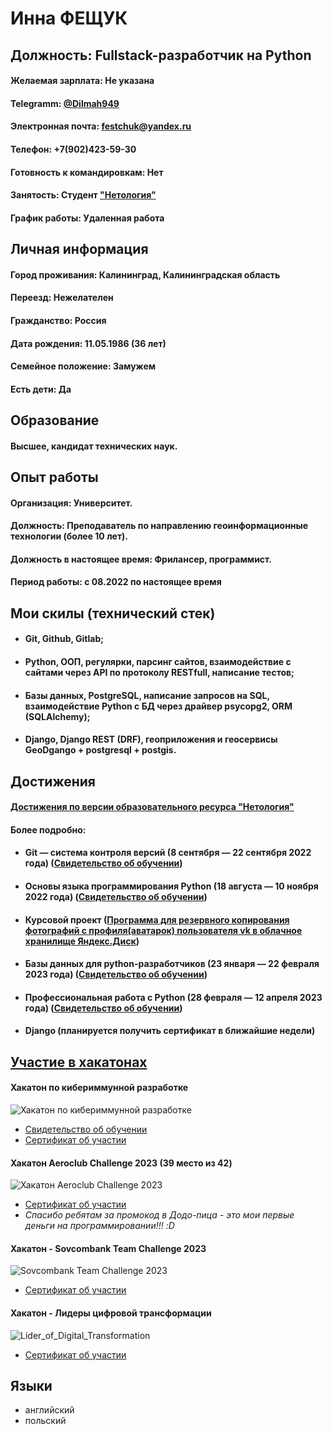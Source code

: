 # Инна ФЕЩУК
## Должность: Fullstack-разработчик на Python
#### Желаемая зарплата: Не указана
#### Telegramm: [@Dilmah949](https://t.me/Dilmah949)
#### Электронная почта: festchuk@yandex.ru
#### Телефон: +7(902)423-59-30
#### Готовность к командировкам: Нет
#### Занятость: Студент ["Нетология"](https://netolo.gy/uIx)
#### График работы: Удаленная работа
## Личная информация
#### Город проживания: Калининград, Калининградская область
#### Переезд: Нежелателен
#### Гражданство: Россия
#### Дата рождения: 11.05.1986 (36 лет)
#### Семейное положение: Замужем
#### Есть дети: Да
## Образование
#### Высшее, кандидат технических наук.
## Опыт работы 
#### Организация: Университет. 
#### Должность: Преподаватель по направлению геоинформационные технологии (более 10 лет). 
#### Должность в настоящее время:  Фрилансер, программист.
#### Период работы: c 08.2022 по настоящее время

## Мои скилы (технический стек)
- #### Git, Github, Gitlab;
- #### Python, ООП, регулярки, парсинг сайтов, взаимодействие с сайтами через API по протоколу RESTfull, написание тестов;
- #### Базы данных, PostgreSQL, написание запросов на SQL, взаимодействие Python с БД через драйвер psycopg2, ORM (SQLAlchemy); 
- #### Django, Django REST (DRF), геоприложения и геосервисы GeoDgango + postgresql + postgis.

## Достижения
####  [Достижения по версии образовательного ресурса "Нетология"](https://netology.ru/shared/achievements/61b1cc11-293b-4d5e-90fc-6cee1c44ea7e)
#### Более подробно:
- #### Git — система контроля версий (8 сентября — 22 сентября 2022 года) ([Свидетельство об обучении](https://netology.ru/sharing/a0d8256e9f3b1184de8c208d56db6063?utm_source=social&utm_campaign=achievements))
- #### Основы языка программирования Python (18 августа — 10 ноября 2022 года) ([Свидетельство об обучении](https://netology.ru/sharing/68e445b810a54c0c98eedb81151ff57f?utm_source=social&utm_campaign=achievements))
- #### Курсовой проект ([Программа для резервного копирования фотографий с профиля(аватарок) пользователя vk в облачное хранилище Яндекс.Диск](https://github.com/Inna949Festchuk/Project))
- #### Базы данных для python-разработчиков (23 января — 22 февраля 2023 года) ([Свидетельство об обучении](https://netology.ru/backend/api/user/programs/35121/pdf_certificate))
- #### Профессиональная работа с Python (28 февраля — 12 апреля 2023 года) ([Свидетельство об обучении](https://netology.ru/sharing/af21cc339137e340f0a2275b4bd43fa5?utm_source=social&utm_campaign=achievements))
- #### Django (планируется получить сертификат в ближайшие недели)

## [Участие в хакатонах](https://github.com/Inna949Festchuk/Hackathons)
#### **Хакатон по кибериммунной разработке**
![Хакатон по кибериммунной разработке](https://contestfiles.storage.yandexcloud.net/companies/86a6a31f4467a95b9020dad414fbf7e0/contests/851/F9GqscQ8_1679312078.webp)
- [Свидетельство об обучении](https://drive.google.com/file/d/1eNYjA694R3zXCdBELCcg4HJRoOD2__Po/view?usp=share_link)
- [Сертификат об участии](https://codenrock.com/users/27225/certificates/75)

#### **Хакатон Aeroclub Challenge 2023 (39 место из 42)**
![Хакатон Aeroclub Challenge 2023](https://contestfiles.storage.yandexcloud.net/companies/86a6a31f4467a95b9020dad414fbf7e0/contests/873/4LXsMlRp_1681913207.webp)
- [Сертификат об участии](https://codenrock.com/users/27225/certificates/90)
- *Спасибо ребятам за промокод в Додо-пица - это мои первые деньги на программировании!!! :D*

#### **Хакатон - Sovcombank Team Challenge 2023**
![Sovcombank Team Challenge 2023](https://contestfiles.storage.yandexcloud.net/companies/86a6a31f4467a95b9020dad414fbf7e0/contests/871/8pu1xjeH_1681210748.webp)
- [Сертификат об участии](https://codenrock.com/users/27225/certificates/77)

#### **Хакатон - Лидеры цифровой трансформации**
![Lider_of_Digital_Transformation](https://static.tildacdn.com/tild3034-6465-4635-a430-386339356661/__1080_1080___.png)
- [Сертификат об участии](https://drive.google.com/file/d/1W4gjCyyKzIYH6UyXicnWCIG-JnKxMglM/view?usp=drivesdk)

## Языки 
- английский
- польский 
